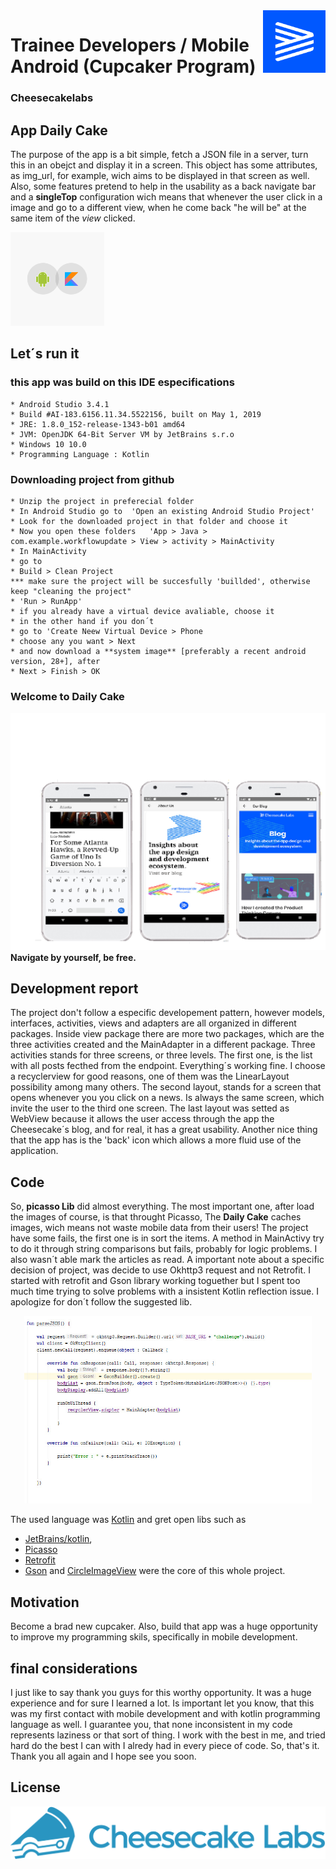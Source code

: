 <img align="right" width="100" height="100" src="favicon.png">

# Trainee Developers / Mobile Android (Cupcaker Program)


### Cheesecakelabs

## App Daily Cake

The purpose of the app is a bit simple, fetch a JSON file in a server, turn this in an obejct and display it in a screen.
This object has some attributes, as img_url, for example, wich aims to be displayed in that screen as well.
Also, some features pretend to help in the usability as a back navigate bar and a **singleTop** configuration wich means that whenever the user click in a image and go to a different view, when he come back "he will be"  at the same item of the *view* clicked.

<img width="150" height="150" src="android_kotlin.png">

## Let´s run it

### this app was build on this IDE especifications

~~~~
* Android Studio 3.4.1
* Build #AI-183.6156.11.34.5522156, built on May 1, 2019
* JRE: 1.8.0_152-release-1343-b01 amd64
* JVM: OpenJDK 64-Bit Server VM by JetBrains s.r.o
* Windows 10 10.0
* Programming Language : Kotlin
~~~~
### Downloading project from github
~~~~
* Unzip the project in preferecial folder
* In Android Studio go to  'Open an existing Android Studio Project'
* Look for the downloaded project in that folder and choose it
* Now you open these folders   'App > Java > com.example.workflowupdate > View > activity > MainActivity
* In MainActivity
* go to
* Build > Clean Project
*** make sure the project will be succesfully 'buillded', otherwise keep "cleaning the project"
* 'Run > RunApp'
* if you already have a virtual device avaliable, choose it
* in the other hand if you don´t
* go to 'Create Neew Virtual Device > Phone
* choose any you want > Next
* and now download a **system image** [preferably a recent android version, 28+], after
* Next > Finish > OK
~~~~
### Welcome to Daily Cake ###
![](blog_page.png)
__Navigate by yourself, be free.__

## Development report

The project don't follow a especific developement pattern, however models, interfaces, activities, views and adapters are all organized in different packages. Inside view package there are more two packages, which are the three activities created and the MainAdapter in a different package.
Three activities stands for three screens, or three levels.
The first one, is the list with all posts fecthed from the endpoint. Everything´s working fine. I choose a recyclerview for good reasons, one of them was the LinearLayout possibility among many others.
The second layout, stands for a screen that opens whenever you you click on a news. Is always the same screen, which invite the user to the third one screen. The last layout was setted as WebView because it allows the user access through the app the Cheesecake´s blog, and for real, it has a great usability.
Another nice thing that the app has is the 'back' icon which allows a more fluid use of the application.

## Code

So, **picasso Lib** did almost everything. The most important one, after load the images of course, is that throught Picasso, The **Daily Cake** caches images, wich means not waste mobile data from their users!
The project have some fails, the first one is in sort the items.
A method in MainActivy try to do it through string comparisons but fails, probably for logic problems. I also wasn´t able mark the articles as read.
A important note about a specific decision of project, was decide to use Okhttp3 request and not Retrofit. I started with retrofit and Gson library working toguether but I spent too much time trying to solve problems with a insistent Kotlin reflection issue. I apologize for don´t follow the suggested lib.

<p align="center">
  <img width="460" height="300" src="code_fragment.jpeg">
</p>

The used language was [Kotlin](https://kotlinlang.org/) and gret open libs such as
* [JetBrains/kotlin](https://github.com/JetBrains/kotlin),
* [Picasso](https://square.github.io/picasso/) 
* [Retrofit](https://square.github.io/retrofit/)
* [Gson](https://github.com/google/gson)
  and [CircleImageView](https://github.com/hdodenhof/CircleImageView) were the core of this whole project.

## Motivation

Become a brad new cupcaker. Also, build that app was a huge opportunity to improve my programming skils, specifically in mobile development.

## final considerations

I just like to say thank you guys for this worthy opportunity. It was a huge experience and for sure I learned a lot. Is important let you know, that this was my first contact with mobile development and with kotlin programming language as well.
I guarantee you, that none inconsistent in my code represents laziness or that sort of thing. I work with the best in me, and tried hard do the best I can with I alredy had in every piece of code.
So, that's it. Thank you all again and I hope see you soon.

## License


![alt text](cheesecake.png)




	

